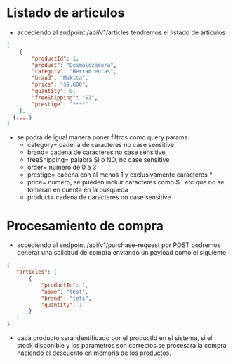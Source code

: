 # Listado de articulos 
- accediendo al endpoint /api/v1/articles tendremos el listado de articulos
```json
[
    {
        "productId": 1,
        "product": "Desmalezadora",
        "category": "Herramientas",
        "brand": "Makita",
        "price": "$9.600",
        "quantity": 0,
        "freeShipping": "SI",
        "prestige": "****"
    },
  {....}
]
```
- se podrá de igual manera poner filtros como query params
    - category= cadena de caracteres no case sensitive
    - brand= cadena de caracteres no case sensitive
    - freeShipping= palabra SI o NO, no case sensitive
    - order= numero de 0 a 3
    - prestige= cadena con al menos 1 y exclusivamente caracteres *
    - price= numero, se pueden incluir caracteres como $ . etc que no se tomaran en cuenta en la busqueda
    - product= cadena de caracteres no case sensitive
    
 # Procesamiento de compra
 - accediendo al endpoint /api/v1/purchase-request por POST podremos generar una solicitud de compra enviando un payload como el siguiente
 ```json
{
    "articles": [
        {
            "productId": 1,
            "name": "test",
            "brand": "tets",
            "quantity": 1
        }
    ]
}
```
- cada producto sera identificado por el productId en el sistema, si el stock disponible y los parametros son correctos se procesara la compra haciendo el descuento en memoria de los productos.